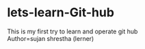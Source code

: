 # lets-learn-Git-hub
This is my first try to learn and operate git hub
<br>
Author=sujan shrestha (lerner)
